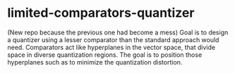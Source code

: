 # limited-comparators-quantizer
(New repo because the previous one had become a mess)
Goal is to design a quantizer using a lesser comparator than the standard approach would need. Comparators act like hyperplanes in the vector space, that divide space in diverse quantization regions. The goal is to position those hyperplanes such as to minimize the quantization distortion.
